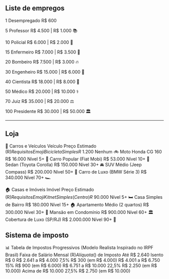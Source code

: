 ## Liste de empregos

1	Desempregado R$ 600	

5	Professor R$ 4.500	| R$ 1.000 📚

10	Policial R$ 6.000 | R$ 2.000 🚓

15	Enfermeiro R$  7.000 | R$ 3.500 💉

20	Bombeiro R$ 7.500 |	R$ 3.000 🔥

30	Engenheiro	R$ 15.000 |	R$ 6.000 📖

40	Cientista R$ 18.000 |	R$ 8.000 🔬

50	Médico 	R$  20.000 |	R$ 10.000 ⚕️

70	Juiz R$ 35.000 |	R$ 20.000 ⚖️

100	Presidente	R$ 30.000 |	R$ 50.000 🏛️


---

## Loja

🚗 Carros e Veículos
Veículo	Preço Estimado (R$)	Requisitos	Emoji
Bicicleta Simples	R$ 1.200	Nenhum	🚲
Moto Honda CG 160	R$ 16.000	Nível 5+	🛵
Carro Popular (Fiat Mobi)	R$ 53.000	Nível 10+	🚗
Sedan (Toyota Corolla)	R$ 150.000	Nível 30+	🚘
SUV Médio (Jeep Compass)	R$ 200.000	Nível 50+	🚙
Carro de Luxo (BMW Série 3)	R$ 340.000	Nível 70+	🏎️

🏠 Casas e Imóveis
Imóvel	Preço Estimado (R$)	Requisitos	Emoji
Kitnet Simples (Centro)	R$ 90.000	Nível 5+	🛏️
Casa Simples de Bairro	R$ 180.000	Nível 15+	🏠
Apartamento Médio (2 quartos)	R$ 300.000	Nível 30+	🏢
Mansão em Condomínio	R$ 900.000	Nível 60+	🏛️
Cobertura de Luxo (SP/RJ)	R$ 2.000.000	Nível 90+	🌇

## Sistema de imposto

📊 Tabela de Impostos Progressivos (Modelo Realista Inspirado no IRPF Brasil)
Faixa de Salário Mensal (R$)	Alíquota (%)	Exemplo (R$) de Imposto
Até R$ 2.640	Isento	R$ 0
R$ 2.641 a R$ 4.000	7,5%	R$ 300 (em R$ 4.000)
R$ 4.001 a R$ 6.750	15%	R$ 900 (em R$ 6.000)
R$ 6.751 a R$ 10.000	22,5%	R$ 2.250 (em R$ 10.000)
Acima de R$ 10.000	27,5%	R$ 2.750 (em R$ 10.000)

